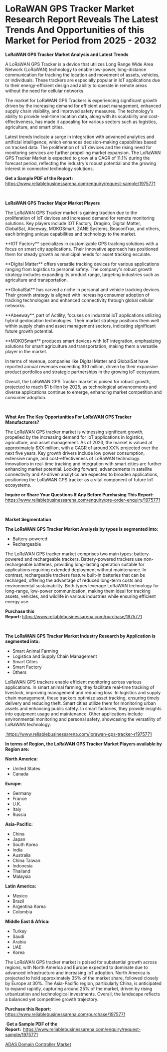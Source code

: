 <p><h1>LoRaWAN GPS Tracker Market Research Report Reveals The Latest Trends And Opportunities of this Market for Period from 2025 - 2032</h1></p><p><strong>LoRaWAN GPS Tracker Market Analysis and Latest Trends</strong></p>
<p><p>A LoRaWAN GPS Tracker is a device that utilizes Long Range Wide Area Network (LoRaWAN) technology to enable low-power, long-distance communication for tracking the location and movement of assets, vehicles, or individuals. These trackers are especially popular in IoT applications due to their energy-efficient design and ability to operate in remote areas without the need for cellular networks. </p><p>The market for LoRaWAN GPS Trackers is experiencing significant growth driven by the increasing demand for efficient asset management, enhanced supply chain visibility, and improved safety measures. The technology's ability to provide real-time location data, along with its scalability and cost-effectiveness, has made it appealing for various sectors such as logistics, agriculture, and smart cities. </p><p>Latest trends indicate a surge in integration with advanced analytics and artificial intelligence, which enhances decision-making capabilities based on tracked data. The proliferation of IoT devices and the rising need for monitoring services are further propelling market expansion. The LoRaWAN GPS Tracker Market is expected to grow at a CAGR of 11.1% during the forecast period, reflecting the industry's robust potential and the growing interest in connected technology solutions.</p></p>
<p><strong>Get a Sample PDF of the Report:&nbsp;</strong> <a href="https://www.reliablebusinessarena.com/enquiry/request-sample/1975771?utm_campaign=2288&utm_medium=2&utm_source=Github&utm_content=ia&utm_term=11022025&utm_id=lorawan-gps-tracker">https://www.reliablebusinessarena.com/enquiry/request-sample/1975771</a></p>
<p>&nbsp;</p>
<p><strong>LoRaWAN GPS Tracker Major Market Players</strong></p>
<p><p>The LoRaWAN GPS Tracker market is gaining traction due to the proliferation of IoT devices and increased demand for remote monitoring solutions. Key players include IOT Factory, Dragino, Digital Matter, GlobalSat, Abeeway, MOKOSmart, ZANE Systems, BeaconTrax, and others, each bringing unique capabilities and technology to the market.</p><p>**IOT Factory** specializes in customizable GPS tracking solutions with a focus on smart city applications. Their innovative approach has positioned them for steady growth as municipal needs for asset tracking escalate. </p><p>**Digital Matter** offers versatile tracking devices for various applications ranging from logistics to personal safety. The company's robust growth strategy includes expanding its product range, targeting industries such as agriculture and transportation.</p><p>**GlobalSat** has carved a niche in personal and vehicle tracking devices. Their growth strategy is aligned with increasing consumer adoption of tracking technologies and enhanced connectivity through global cellular networks.</p><p>**Abeeway**, part of Actility, focuses on industrial IoT applications utilizing hybrid geolocation technologies. Their market strategy positions them well within supply chain and asset management sectors, indicating significant future growth potential.</p><p>**MOKOSmart** produces smart devices with IoT integration, emphasizing solutions for smart agriculture and transportation, making them a versatile player in the market.</p><p>In terms of revenue, companies like Digital Matter and GlobalSat have reported annual revenues exceeding $10 million, driven by their expansive product portfolios and strategic partnerships in the growing IoT ecosystem.</p><p>Overall, the LoRaWAN GPS Tracker market is poised for robust growth, projected to reach $1 billion by 2025, as technological advancements and diverse applications continue to emerge, enhancing market competition and consumer adoption.</p></p>
<p>&nbsp;</p>
<p><strong>What Are The Key Opportunities For LoRaWAN GPS Tracker Manufacturers?</strong></p>
<p><p>The LoRaWAN GPS tracker market is witnessing significant growth, propelled by the increasing demand for IoT applications in logistics, agriculture, and asset management. As of 2023, the market is valued at approximately $XX million, with a CAGR of around XX% projected over the next five years. Key growth drivers include low power consumption, extensive range, and cost-effectiveness of LoRaWAN technology. Innovations in real-time tracking and integration with smart cities are further enhancing market potential. Looking forward, advancements in satellite connectivity and AI-driven analytics are expected to broaden applications, positioning the LoRaWAN GPS tracker as a vital component of future IoT ecosystems.</p></p>
<p><strong>Inquire or Share Your Questions If Any Before Purchasing This Report:</strong> <a href="https://www.reliablebusinessarena.com/enquiry/pre-order-enquiry/1975771?utm_campaign=2288&utm_medium=2&utm_source=Github&utm_content=ia&utm_term=11022025&utm_id=lorawan-gps-tracker">https://www.reliablebusinessarena.com/enquiry/pre-order-enquiry/1975771</a></p>
<p>&nbsp;</p>
<p><strong>Market Segmentation</strong></p>
<p><strong>The LoRaWAN GPS Tracker Market Analysis by types is segmented into:</strong></p>
<p><ul><li>Battery-powered</li><li>Rechargeable</li></ul></p>
<p><p>The LoRaWAN GPS tracker market comprises two main types: battery-powered and rechargeable trackers. Battery-powered trackers use non-rechargeable batteries, providing long-lasting operation suitable for applications requiring extended deployment without maintenance. In contrast, rechargeable trackers feature built-in batteries that can be recharged, offering the advantage of reduced long-term costs and environmental sustainability. Both types leverage LoRaWAN technology for long-range, low-power communication, making them ideal for tracking assets, vehicles, and wildlife in various industries while ensuring efficient energy use.</p></p>
<p><strong>Purchase this Report:&nbsp;</strong><a href="https://www.reliablebusinessarena.com/purchase/1975771?utm_campaign=2288&utm_medium=2&utm_source=Github&utm_content=ia&utm_term=11022025&utm_id=lorawan-gps-tracker">https://www.reliablebusinessarena.com/purchase/1975771</a></p>
<p>&nbsp;</p>
<p><strong>The LoRaWAN GPS Tracker Market Industry Research by Application is segmented into:</strong></p>
<p><ul><li>Smart Animal Farming</li><li>Logistica and Supply Chain Management</li><li>Smart Cities</li><li>Smart Factory</li><li>Others</li></ul></p>
<p><p>LoRaWAN GPS trackers enable efficient monitoring across various applications. In smart animal farming, they facilitate real-time tracking of livestock, improving management and reducing loss. In logistics and supply chain management, these trackers optimize asset tracking, ensuring timely delivery and reducing theft. Smart cities utilize them for monitoring urban assets and enhancing public safety. In smart factories, they provide insights into equipment usage and maintenance. Other applications include environmental monitoring and personal safety, showcasing the versatility of LoRaWAN technology.</p></p>
<p><a href="https://www.reliablebusinessarena.com/lorawan-gps-tracker-r1975771?utm_campaign=2288&utm_medium=2&utm_source=Github&utm_content=ia&utm_term=11022025&utm_id=lorawan-gps-tracker">&nbsp;https://www.reliablebusinessarena.com/lorawan-gps-tracker-r1975771</a></p>
<p><strong>In terms of Region, the LoRaWAN GPS Tracker Market Players available by Region are:</strong></p>
<p>
    <p> <strong> North America: </strong>
        <ul>
            <li>United States</li>
            <li>Canada</li>
        </ul>
        </p> 
    <p> <strong> Europe: </strong>
        <ul>
            <li>Germany</li>
            <li>France</li>
            <li>U.K.</li>
            <li>Italy</li>
            <li>Russia</li>
        </ul>
        </p> 
    <p> <strong> Asia-Pacific: </strong>
        <ul>
            <li>China</li>
            <li>Japan</li>
            <li>South Korea</li>
            <li>India</li>
            <li>Australia</li>
            <li>China Taiwan</li>
            <li>Indonesia</li>
            <li>Thailand</li>
            <li>Malaysia</li>
        </ul>
        </p> 
    <p> <strong> Latin America: </strong>
        <ul>
            <li>Mexico</li>
            <li>Brazil</li>
            <li>Argentina Korea</li>
            <li>Colombia</li>
        </ul>
        </p> 
    <p> <strong> Middle East & Africa: </strong>
        <ul>
            <li>Turkey</li>
            <li>Saudi</li>
            <li>Arabia</li>
            <li>UAE</li>
            <li>Korea</li>
        </ul>
    </p>
    </p>
<p><p>The LoRaWAN GPS tracker market is poised for substantial growth across regions, with North America and Europe expected to dominate due to advanced infrastructure and increasing IoT adoption. North America is projected to hold approximately 35% of the market share, followed closely by Europe at 30%. The Asia-Pacific region, particularly China, is anticipated to expand rapidly, capturing around 25% of the market, driven by rising urbanization and technological investments. Overall, the landscape reflects a balanced yet competitive growth trajectory.</p></p>
<p><strong>Purchase this Report: </strong><a href="https://www.reliablebusinessarena.com/purchase/1975771?utm_campaign=2288&utm_medium=2&utm_source=Github&utm_content=ia&utm_term=11022025&utm_id=lorawan-gps-tracker">https://www.reliablebusinessarena.com/purchase/1975771</a></p>
<p>&nbsp;<strong>Get a Sample PDF of the Report:&nbsp;&nbsp;</strong><a href="https://www.reliablebusinessarena.com/enquiry/request-sample/1975771?utm_campaign=2288&utm_medium=2&utm_source=Github&utm_content=ia&utm_term=11022025&utm_id=lorawan-gps-tracker">https://www.reliablebusinessarena.com/enquiry/request-sample/1975771</a></p>
<p><strong></strong></p>
<p><p><a href="https://github.com/krinerstormy331/Market-Research-Report-List-1/blob/main/adas-domain-controller-market.md?utm_campaign=2288&utm_medium=2&utm_source=Github&utm_content=ia&utm_term=11022025&utm_id=lorawan-gps-tracker">ADAS Domain Controller Market</a></p></p>
